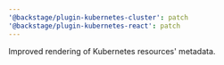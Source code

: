 ```yaml
---
'@backstage/plugin-kubernetes-cluster': patch
'@backstage/plugin-kubernetes-react': patch
---
```


Improved rendering of Kubernetes resources' metadata.

